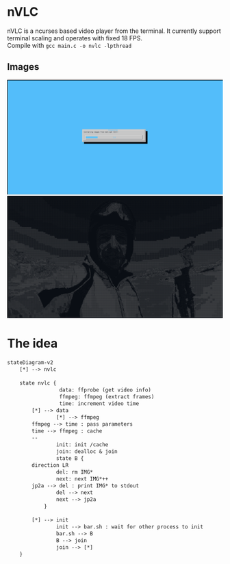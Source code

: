 # nVLC
nVLC is a ncurses based video player from the terminal. It currently support terminal scaling and operates with fixed 18 FPS. <br>
Compile with `gcc main.c -o nvlc -lpthread`
## Images
[comment]: <> (TODO video selection & performance issue)
![image](nVLC_2.png)
![image](nVLC_1.png)

# The idea

```mermaid
stateDiagram-v2
    [*] --> nvlc

    state nvlc {
				 data: ffprobe (get video info)
				 ffmpeg: ffmpeg (extract frames)
				 time: increment video time
       	[*] --> data
				[*] --> ffmpeg
        ffmpeg --> time : pass parameters
        time --> ffmpeg : cache
        --
				init: init /cache
				join: dealloc & join
				state B {
      	direction LR
				del: rm IMG*
				next: next IMG*++
      	jp2a --> del : print IMG* to stdout
				del --> next
				next --> jp2a
    		}

        [*] --> init
				init --> bar.sh : wait for other process to init
				bar.sh --> B
				B --> join
				join --> [*]
    }
```
